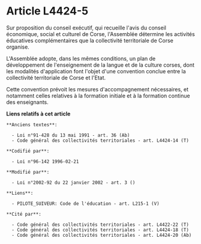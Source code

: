 # Article L4424-5

Sur proposition du conseil exécutif, qui recueille l'avis du conseil économique, social et culturel de Corse, l'Assemblée
détermine les activités éducatives complémentaires que la collectivité territoriale de Corse organise.

L'Assemblée adopte, dans les mêmes conditions, un plan de développement de l'enseignement de la langue et de la culture
corses, dont les modalités d'application font l'objet d'une convention conclue entre la collectivité territoriale de Corse et
l'Etat.

Cette convention prévoit les mesures d'accompagnement nécessaires, et notamment celles relatives à la formation initiale et à
la formation continue des enseignants.

**Liens relatifs à cet article**

	**Anciens textes**:

	  - Loi n°91-428 du 13 mai 1991 - art. 36 (Ab)
	  - Code général des collectivités territoriales - art. L4424-14 (T)

	**Codifié par**:

	  - Loi n°96-142 1996-02-21

	**Modifié par**:

	  - Loi n°2002-92 du 22 janvier 2002 - art. 3 ()

	**Liens**:

	  - PILOTE_SUIVEUR: Code de l'éducation - art. L215-1 (V)

	**Cité par**:

	  - Code général des collectivités territoriales - art. L4422-22 (T)
	  - Code général des collectivités territoriales - art. L4424-18 (T)
	  - Code général des collectivités territoriales - art. L4424-20 (Ab)
